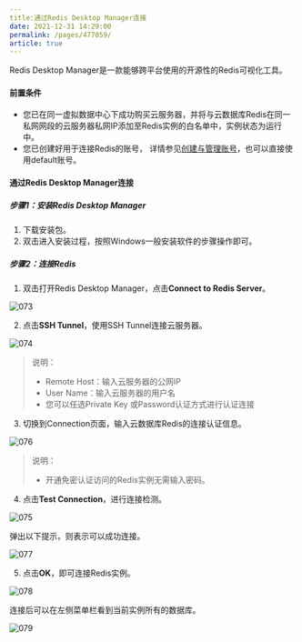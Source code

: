 ```yaml
---
title:通过Redis Desktop Manager连接
date: 2021-12-31 14:29:00
permalink: /pages/477059/
article: true
---
```


Redis Desktop Manager是一款能够跨平台使用的开源性的Redis可视化工具。

#### 前置条件

- 您已在同一虚拟数据中心下成功购买云服务器，并将与云数据库Redis在同一私网网段的云服务器私网IP添加至Redis实例的白名单中，实例状态为运行中。
- 您已创建好用于连接Redis的账号， 详情参见[创建与管理账号](./../../04.操作指南/06.账号与密码/00.创建与管理账号.md)，也可以直接使用default账号。

#### 通过Redis Desktop Manager连接

##### 步骤1：安装Redis Desktop Manager

1. 下载安装包。
2. 双击进入安装过程，按照Windows一般安装软件的步骤操作即可。

##### 步骤2：连接Redis

1. 双击打开Redis Desktop Manager，点击**Connect to  Redis Server**。

![073](../../pics/073.png)

2. 点击**SSH Tunnel**，使用SSH Tunnel连接云服务器。

![074](../../pics/074.png)

> 说明：
>
> - Remote Host：输入云服务器的公网IP
> - User Name：输入云服务器的用户名
> - 您可以任选Private Key 或Password认证方式进行认证连接

3. 切换到Connection页面，输入云数据库Redis的连接认证信息。

![076](../../pics/076.png)

> 说明：
>
> - 开通免密认证访问的Redis实例无需输入密码。

4. 点击**Test Connection**，进行连接检测。

![075](../../pics/075.png)

弹出以下提示，则表示可以成功连接。

![077](../../pics/077.png)

5. 点击**OK**，即可连接Redis实例。

![078](../../pics/078.png)

连接后可以在左侧菜单栏看到当前实例所有的数据库。

![079](../../pics/079.png)

